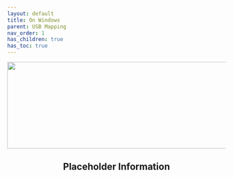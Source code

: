 ```yaml
---
layout: default
title: On Windows
parent: USB Mapping
nav_order: 1
has_children: true
has_toc: true
---
```


<style>
  .next-button-container {
      text-align: right;
    }

  .next-button {
      top: 0px;
      bottom: 0px;
      left: 0px;
      right: 0px;
  }
</style>

<p align="center">
  <img width="650" height="200" src="../../../../../assets/Header-UsingWindows.png">
</p>

<h2 align="center">Placeholder Information</h2>
